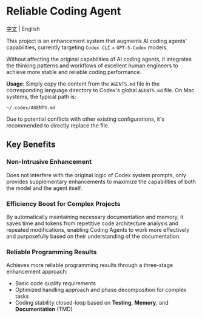 # Reliable Coding Agent

[中文](README.md) | English

This project is an enhancement system that augments AI coding agents' capabilities, currently targeting `Codex CLI` + `GPT-5-Codex` models.

Without affecting the original capabilities of AI coding agents, it integrates the thinking patterns and workflows of excellent human engineers to achieve more stable and reliable coding performance.

**Usage**: Simply copy the content from the `AGENTS.md` file in the corresponding language directory to Codex's global `AGENTS.md` file. On Mac systems, the typical path is:
```
~/.codex/AGENTS.md
```
Due to potential conflicts with other existing configurations, it's recommended to directly replace the file.

## Key Benefits

### Non-Intrusive Enhancement
Does not interfere with the original logic of Codex system prompts, only provides supplementary enhancements to maximize the capabilities of both the model and the agent itself.

### Efficiency Boost for Complex Projects
By automatically maintaining necessary documentation and memory, it saves time and tokens from repetitive code architecture analysis and repeated modifications, enabling Coding Agents to work more effectively and purposefully based on their understanding of the documentation.

### Reliable Programming Results
Achieves more reliable programming results through a three-stage enhancement approach:
- Basic code quality requirements
- Optimized handling approach and phase decomposition for complex tasks
- Coding stability closed-loop based on **Testing**, **Memory**, and **Documentation** (TMD)

